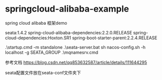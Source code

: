 # springcloud-alibaba-example
spring cloud alibaba 框架demo

seata:1.4.2
spring-cloud-alibaba-dependencies:2.2.0.RELEASE
spring-cloud-dependencies:Hoxton.SR1
spring-boot-starter-parent:2.2.4.RELEASE

.\startup.cmd -m standalone
.\seata-server.bat 
sh nacos-config.sh -h localhost -g SEATA_GROUP
.\mqnamesrv.cmd



参考文档
https://blog.csdn.net/qq853632587/article/details/111644295

seata配置文件放在seata-conf文件夹下
